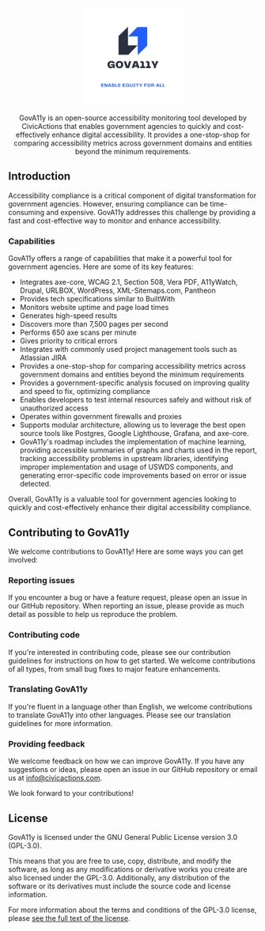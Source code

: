 <p align="center">
  <img src="./assets/GovA11y.png" alt="GovA11y Logo" width="200" height="200">
</p>
<p align="center">
  GovA11y is an open-source accessibility monitoring tool developed by CivicActions that enables government agencies to quickly and cost-effectively enhance digital accessibility. It provides a one-stop-shop for comparing accessibility metrics across government domains and entities beyond the minimum requirements.
</p>

## Introduction
Accessibility compliance is a critical component of digital transformation for government agencies. However, ensuring compliance can be time-consuming and expensive. GovA11y addresses this challenge by providing a fast and cost-effective way to monitor and enhance accessibility.

###  Capabilities
GovA11y offers a range of capabilities that make it a powerful tool for government agencies. Here are some of its key features:

- Integrates axe-core, WCAG 2.1, Section 508, Vera PDF, A11yWatch, Drupal, URLBOX, WordPress, XML-Sitemaps.com, Pantheon
- Provides tech specifications similar to BuiltWith
- Monitors website uptime and page load times
- Generates high-speed results
- Discovers more than 7,500 pages per second
- Performs 650 axe scans per minute
- Gives priority to critical errors
- Integrates with commonly used project management tools such as Atlassian JIRA
- Provides a one-stop-shop for comparing accessibility metrics across government domains and entities beyond the minimum requirements
- Provides a government-specific analysis focused on improving quality and speed to fix, optimizing compliance
- Enables developers to test internal resources safely and without risk of unauthorized access
- Operates within government firewalls and proxies
- Supports modular architecture, allowing us to leverage the best open source tools like Postgres, Google Lighthouse, Grafana, and axe-core.
- GovA11y's roadmap includes the implementation of machine learning, providing accessible summaries of graphs and charts used in the report, tracking accessibility problems in upstream libraries, identifying improper implementation and usage of USWDS components, and generating error-specific code improvements based on error or issue detected.

Overall, GovA11y is a valuable tool for government agencies looking to quickly and cost-effectively enhance their digital accessibility compliance.


## Contributing to GovA11y

We welcome contributions to GovA11y! Here are some ways you can get involved:

### Reporting issues
If you encounter a bug or have a feature request, please open an issue in our GitHub repository. When reporting an issue, please provide as much detail as possible to help us reproduce the problem.

### Contributing code
If you're interested in contributing code, please see our contribution guidelines for instructions on how to get started. We welcome contributions of all types, from small bug fixes to major feature enhancements.

### Translating GovA11y
If you're fluent in a language other than English, we welcome contributions to translate GovA11y into other languages. Please see our translation guidelines for more information.

### Providing feedback
We welcome feedback on how we can improve GovA11y. If you have any suggestions or ideas, please open an issue in our GitHub repository or email us at info@civicactions.com.

We look forward to your contributions!

## License

GovA11y is licensed under the GNU General Public License version 3.0 (GPL-3.0).

This means that you are free to use, copy, distribute, and modify the software, as long as any modifications or derivative works you create are also licensed under the GPL-3.0. Additionally, any distribution of the software or its derivatives must include the source code and license information.

For more information about the terms and conditions of the GPL-3.0 license, please [see the full text of the license](LICENSE).